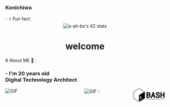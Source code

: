 ###  Konichiwa 

<!--
**Abdelouahedait/Abdelouahedait** is a ✨ _special_ ✨ repository because its `README.md` (this file) appears on your GitHub profile.

Here are some ideas to get you started:

- 🔭 I’m currently working on ...
- 🌱 I’m currently learning ...
- 👯 I’m looking to collaborate on ...
- 🤔 I’m looking for help with ...
- 💬 Ask me about ...
- 📫 How to reach me: ...
- 😄 Pronouns: ......
-->- ⚡ Fun fact:
<div align="center">
   <img width="720" height="auto" 
 src="https://badge.mediaplus.ma/binary/a-ait-bo" alt="a-ait-bo's 42 stats">
</div> 
<h1 align="center"> welcome</h1>
# About ME 💬 :

### - I'm 20 years  old <br> Digital Technology Architect
<img hight="50" width="250" alt="GIF" align="left" src="https://github.com/Xx-Ashutosh-xX/Xx-Ashutosh-xX/blob/master/assets/icons/datascience.png">
<img hight="50" width="100" alt="GIF" align="right" src="https://github.com/Xx-Ashutosh-xX/Xx-Ashutosh-xX/blob/master/assets/icons/bash.png">
<img hight="50" width="250" alt="GIF" align="center" src="https://github.com/Xx-Ashutosh-xX/Xx-Ashutosh-xX/blob/master/assets/icons/visualstudio_code.png">
<!--
<img hight="200" width="600" alt="GIF" align="right" src="https://github.com/Xx-Ashutosh-xX/Xx-Ashutosh-xX/blob/master/assets/208593.gif">
-->-
</div>

